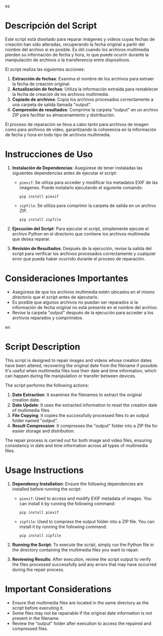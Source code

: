 es

# Descripción del Script

Este script está diseñado para reparar imágenes y videos cuyas fechas de creación han sido alteradas, recuperando la fecha original a partir del nombre del archivo si es posible. Es útil cuando los archivos multimedia pierden su información de fecha y hora, lo que puede ocurrir durante la manipulación de archivos o la transferencia entre dispositivos.

El script realiza las siguientes acciones:

1. **Extracción de fechas**: Examina el nombre de los archivos para extraer la fecha de creación original.
2. **Actualización de fechas**: Utiliza la información extraída para restablecer la fecha de creación de los archivos multimedia.
3. **Copiado de archivos**: Copia los archivos procesados correctamente a una carpeta de salida llamada "output".
4. **Compresión de resultados**: Comprime la carpeta "output" en un archivo ZIP para facilitar su almacenamiento y distribución.

El proceso de reparación se lleva a cabo tanto para archivos de imagen como para archivos de video, garantizando la coherencia en la información de fecha y hora en todo tipo de archivos multimedia.

# Instrucciones de Uso

1. **Instalación de Dependencias**: Asegúrese de tener instaladas las siguientes dependencias antes de ejecutar el script:
   - `piexif`: Se utiliza para acceder y modificar los metadatos EXIF de las imágenes. Puede instalarlo ejecutando el siguiente comando:
     ```
     pip install piexif
     ```
   - `zipfile`: Se utiliza para comprimir la carpeta de salida en un archivo ZIP.
     ```
     pip install zipfile
     ```

2. **Ejecución del Script**: Para ejecutar el script, simplemente ejecute el archivo Python en el directorio que contiene los archivos multimedia que desea reparar.

3. **Revisión de Resultados**: Después de la ejecución, revise la salida del script para verificar los archivos procesados correctamente y cualquier error que pueda haber ocurrido durante el proceso de reparación.

# Consideraciones Importantes

- Asegúrese de que los archivos multimedia estén ubicados en el mismo directorio que el script antes de ejecutarlo.
- Es posible que algunos archivos no puedan ser reparados si la información de fecha original no está presente en el nombre del archivo.
- Revise la carpeta "output" después de la ejecución para acceder a los archivos reparados y comprimidos.

en

# Script Description

This script is designed to repair images and videos whose creation dates have been altered, recovering the original date from the filename if possible. It's useful when multimedia files lose their date and time information, which can happen during file manipulation or transfer between devices.

The script performs the following actions:

1. **Date Extraction**: It examines the filenames to extract the original creation date.
2. **Date Update**: It uses the extracted information to reset the creation date of multimedia files.
3. **File Copying**: It copies the successfully processed files to an output folder named "output".
4. **Result Compression**: It compresses the "output" folder into a ZIP file for easier storage and distribution.

The repair process is carried out for both image and video files, ensuring consistency in date and time information across all types of multimedia files.

# Usage Instructions

1. **Dependency Installation**: Ensure the following dependencies are installed before running the script:
   - `piexif`: Used to access and modify EXIF metadata of images. You can install it by running the following command:
     ```
     pip install piexif
     ```
   - `zipfile`: Used to compress the output folder into a ZIP file. You can install it by running the following command:
     ```
     pip install zipfile
     ```

2. **Running the Script**: To execute the script, simply run the Python file in the directory containing the multimedia files you want to repair.

3. **Reviewing Results**: After execution, review the script output to verify the files processed successfully and any errors that may have occurred during the repair process.

# Important Considerations

- Ensure that multimedia files are located in the same directory as the script before executing it.
- Some files may not be repairable if the original date information is not present in the filename.
- Review the "output" folder after execution to access the repaired and compressed files.